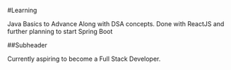 #Learning

Java Basics to Advance
Along with DSA concepts. 
Done with ReactJS and further planning to start Spring Boot

##Subheader

Currently aspiring to become a Full Stack Developer.